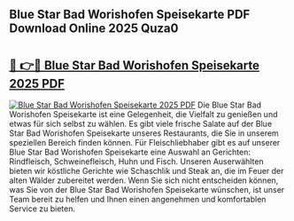 ## Blue Star Bad Worishofen Speisekarte PDF Download Online 2025 Quza0

# <h2><a href="http://gc7e718.nevu.top/?p=Blue+Star+Bad+Worishofen+Speisekarte">🔗 👉🔴 Blue Star Bad Worishofen Speisekarte 2025 PDF</a></h2>

[![Blue Star Bad Worishofen Speisekarte 2025 PDF](https://i.imgur.com/dBaPXMq.png)](http://gc7e718.nevu.top/?p=Blue+Star+Bad+Worishofen+Speisekarte)
Die Blue Star Bad Worishofen Speisekarte ist eine Gelegenheit, die Vielfalt zu genießen und etwas für sich selbst zu wählen. Es gibt viele frische Salate auf der Blue Star Bad Worishofen Speisekarte unseres Restaurants, die Sie in unserem speziellen Bereich finden können. Für Fleischliebhaber gibt es auf unserer Blue Star Bad Worishofen Speisekarte eine Auswahl an Gerichten: Rindfleisch, Schweinefleisch, Huhn und Fisch. Unseren Auserwählten bieten wir köstliche Gerichte wie Schaschlik und Steak an, die im Feuer der alten Wälder zubereitet werden. Wenn Sie sich nicht entscheiden können, was Sie von der Blue Star Bad Worishofen Speisekarte wünschen, ist unser Team bereit zu helfen und Ihnen einen angenehmen und komfortablen Service zu bieten.
